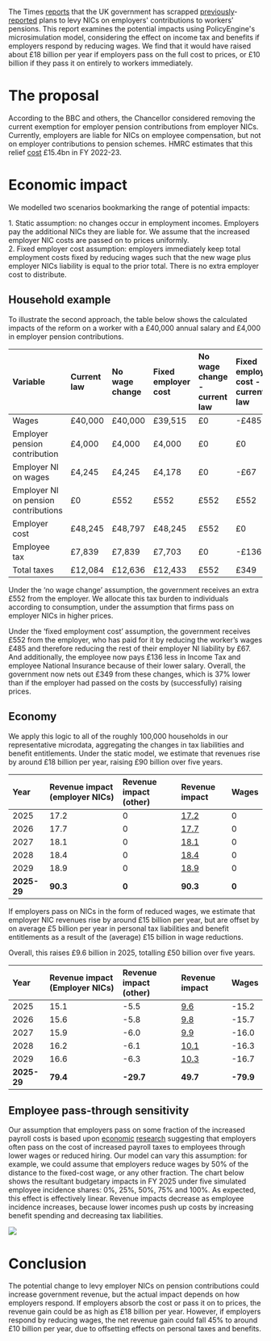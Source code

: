 The Times [reports](https://www.thetimes.com/uk/politics/article/rachel-reeves-to-increase-national-insurance-employers-nhs-cfr73kh2g) that the UK government has scrapped [previously](https://www.bbc.co.uk/news/articles/cly4leklk3qo)\-[reported](https://www.reuters.com/world/uk/uk-employers-sound-alarm-over-possible-social-security-hike-2024-10-15/) plans to levy NICs on employers' contributions to workers’ pensions. This report examines the potential impacts using PolicyEngine's microsimulation model, considering the effect on income tax and benefits if employers respond by reducing wages. We find that it would have raised about £18 billion per year if employers pass on the full cost to prices, or £10 billion if they pass it on entirely to workers immediately.

# The proposal

According to the BBC and others, the Chancellor considered removing the current exemption for employer pension contributions from employer NICs. Currently, employers are liable for NICs on employee compensation, but not on employer contributions to pension schemes. HMRC estimates that this relief [cost](https://www.gov.uk/government/statistics/main-tax-expenditures-and-structural-reliefs) £15.4bn in FY 2022-23.

# Economic impact

We modelled two scenarios bookmarking the range of potential impacts:

1\. Static assumption: no changes occur in employment incomes. Employers pay the additional NICs they are liable for. We assume that the increased employer NIC costs are passed on to prices uniformly.  
2\. Fixed employer cost assumption: employers immediately keep total employment costs fixed by reducing wages such that the new wage plus employer NICs liability is equal to the prior total. There is no extra employer cost to distribute.

## Household example

To illustrate the second approach, the table below shows the calculated impacts of the reform on a worker with a £40,000 annual salary and £4,000 in employer pension contributions.

| Variable                             | Current law | No wage change | Fixed employer cost | No wage change \- current law | Fixed employer cost \- current law |
| :----------------------------------- | :---------- | :------------- | :------------------ | :---------------------------- | :--------------------------------- |
| Wages                                | £40,000     | £40,000        | £39,515             | £0                            | \-£485                             |
| Employer pension contribution        | £4,000      | £4,000         | £4,000              | £0                            | £0                                 |
| Employer NI on wages                 | £4,245      | £4,245         | £4,178              | £0                            | \-£67                              |
| Employer NI on pension contributions | £0          | £552           | £552                | £552                          | £552                               |
| Employer cost                        | £48,245     | £48,797        | £48,245             | £552                          | £0                                 |
| Employee tax                         | £7,839      | £7,839         | £7,703              | £0                            | \-£136                             |
| Total taxes                          | £12,084     | £12,636        | £12,433             | £552                          | £349                               |

Under the ‘no wage change’ assumption, the government receives an extra £552 from the employer. We allocate this tax burden to individuals according to consumption, under the assumption that firms pass on employer NICs in higher prices.

Under the ‘fixed employment cost’ assumption, the government receives £552 from the employer, who has paid for it by reducing the worker’s wages £485 and therefore reducing the rest of their employer NI liability by £67. And additionally, the employee now pays £136 less in Income Tax and employee National Insurance because of their lower salary. Overall, the government now nets out £349 from these changes, which is 37% lower than if the employer had passed on the costs by (successfully) raising prices.

## Economy

We apply this logic to all of the roughly 100,000 households in our representative microdata, aggregating the changes in tax liabilities and benefit entitlements. Under the static model, we estimate that revenues rise by around £18 billion per year, raising £90 billion over five years.

| Year        | Revenue impact (employer NICs) | Revenue impact (other) | Revenue impact                                                                                                                  | Wages |
| :---------- | :----------------------------- | :--------------------- | :------------------------------------------------------------------------------------------------------------------------------ | :---- |
| 2025        | 17.2                           | 0                      | [17.2](https://policyengine.org/uk/policy?focus=policyOutput.policyBreakdown&reform=69356&region=uk&timePeriod=2025&baseline=1) | 0     |
| 2026        | 17.7                           | 0                      | [17.7](https://policyengine.org/uk/policy?focus=policyOutput.policyBreakdown&reform=69356&region=uk&timePeriod=2026&baseline=1) | 0     |
| 2027        | 18.1                           | 0                      | [18.1](https://policyengine.org/uk/policy?focus=policyOutput.policyBreakdown&reform=69356&region=uk&timePeriod=2027&baseline=1) | 0     |
| 2028        | 18.4                           | 0                      | [18.4](https://policyengine.org/uk/policy?focus=policyOutput.policyBreakdown&reform=69356&region=uk&timePeriod=2028&baseline=1) | 0     |
| 2029        | 18.9                           | 0                      | [18.9](https://policyengine.org/uk/policy?focus=policyOutput.policyBreakdown&reform=69356&region=uk&timePeriod=2029&baseline=1) | 0     |
| **2025-29** | **90.3**                       | **0**                  | **90.3**                                                                                                                        | **0** |

If employers pass on NICs in the form of reduced wages, we estimate that employer NIC revenues rise by around £15 billion per year, but are offset by on average £5 billion per year in personal tax liabilities and benefit entitlements as a result of the (average) £15 billion in wage reductions.

Overall, this raises £9.6 billion in 2025, totalling £50 billion over five years.

| Year        | Revenue impact (Employer NICs) | Revenue impact (other) | Revenue impact                                                                                                                  | Wages      |
| :---------- | :----------------------------- | :--------------------- | :------------------------------------------------------------------------------------------------------------------------------ | :--------- |
| 2025        | 15.1                           | \-5.5                  | [9.6](https://policyengine.org/uk/policy?focus=policyOutput.policyBreakdown&reform=69355&region=uk&timePeriod=2025&baseline=1)  | \-15.2     |
| 2026        | 15.6                           | \-5.8                  | [9.8](https://policyengine.org/uk/policy?focus=policyOutput.policyBreakdown&reform=69355&region=uk&timePeriod=2026&baseline=1)  | \-15.7     |
| 2027        | 15.9                           | \-6.0                  | [9.9](https://policyengine.org/uk/policy?focus=policyOutput.policyBreakdown&reform=69355&region=uk&timePeriod=2027&baseline=1)  | \-16.0     |
| 2028        | 16.2                           | \-6.1                  | [10.1](https://policyengine.org/uk/policy?focus=policyOutput.policyBreakdown&reform=69355&region=uk&timePeriod=2028&baseline=1) | \-16.3     |
| 2029        | 16.6                           | \-6.3                  | [10.3](https://policyengine.org/uk/policy?focus=policyOutput.policyBreakdown&reform=69355&region=uk&timePeriod=2029&baseline=1) | \-16.7     |
| **2025-29** | **79.4**                       | **\-29.7**             | **49.7**                                                                                                                        | **\-79.9** |

## Employee pass-through sensitivity

Our assumption that employers pass on some fraction of the increased payroll costs is based upon [economic](https://www.cbo.gov/system/files/2021-06/57089-Payroll-Taxes.pdf) [research](https://www.sciencedirect.com/science/article/pii/S0047272718300926) suggesting that employers often pass on the cost of increased payroll taxes to employees through lower wages or reduced hiring. Our model can vary this assumption: for example, we could assume that employers reduce wages by 50% of the distance to the fixed-cost wage, or any other fraction. The chart below shows the resultant budgetary impacts in FY 2025 under five simulated employee incidence shares: 0%, 25%, 50%, 75% and 100%. As expected, this effect is effectively linear. Revenue impacts decrease as employee incidence increases, because lower incomes push up costs by increasing benefit spending and decreasing tax liabilities.

![](/images/posts/autumn-budget-2024-employer-nic-pension-contributions/revenue-impact-of-increasing-employer-ni-by-employee-incidence.png)

# Conclusion

The potential change to levy employer NICs on pension contributions could increase government revenue, but the actual impact depends on how employers respond. If employers absorb the cost or pass it on to prices, the revenue gain could be as high as £18 billion per year. However, if employers respond by reducing wages, the net revenue gain could fall 45% to around £10 billion per year, due to offsetting effects on personal taxes and benefits.

